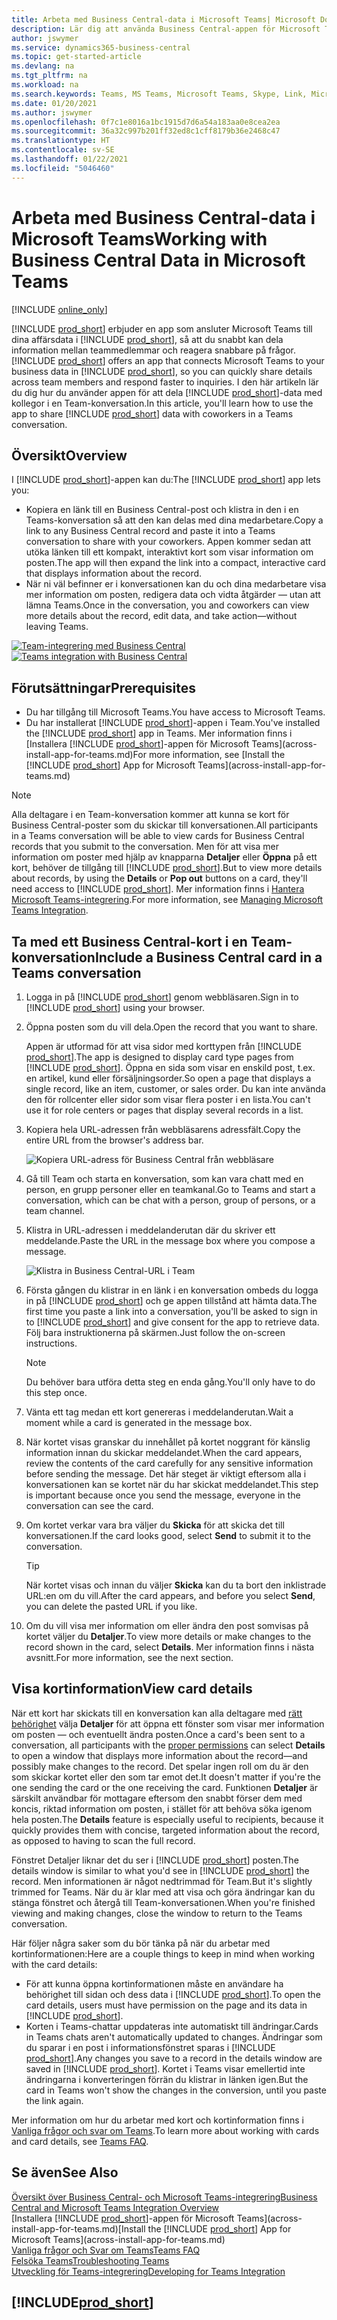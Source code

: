 ```yaml
---
title: Arbeta med Business Central-data i Microsoft Teams| Microsoft Docs
description: Lär dig att använda Business Central-appen för Microsoft Teams.
author: jswymer
ms.service: dynamics365-business-central
ms.topic: get-started-article
ms.devlang: na
ms.tgt_pltfrm: na
ms.workload: na
ms.search.keywords: Teams, MS Teams, Microsoft Teams, Skype, Link, Microsoft 365, collaborate, collaboration, teamwork
ms.date: 01/20/2021
ms.author: jswymer
ms.openlocfilehash: 0f7c1e8016a1bc1915d7d6a54a183aa0e8cea2ea
ms.sourcegitcommit: 36a32c997b201ff32ed8c1cff8179b36e2468c47
ms.translationtype: HT
ms.contentlocale: sv-SE
ms.lasthandoff: 01/22/2021
ms.locfileid: "5046460"
---
```

# <a name="working-with-business-central-data-in-microsoft-teams"></a><span data-ttu-id="34df5-103">Arbeta med Business Central-data i Microsoft Teams</span><span class="sxs-lookup"><span data-stu-id="34df5-103">Working with Business Central Data in Microsoft Teams</span></span>

[!INCLUDE [online_only](includes/online_only.md)]

<span data-ttu-id="34df5-104">[!INCLUDE [prod_short](includes/prod_short.md)] erbjuder en app som ansluter Microsoft Teams till dina affärsdata i [!INCLUDE [prod_short](includes/prod_short.md)], så att du snabbt kan dela information mellan teammedlemmar och reagera snabbare på frågor.</span><span class="sxs-lookup"><span data-stu-id="34df5-104">[!INCLUDE [prod_short](includes/prod_short.md)] offers an app that connects Microsoft Teams to your business data in [!INCLUDE [prod_short](includes/prod_short.md)], so you can quickly share details across team members and respond faster to inquiries.</span></span> <span data-ttu-id="34df5-105">I den här artikeln lär du dig hur du använder appen för att dela [!INCLUDE [prod_short](includes/prod_short.md)]-data med kollegor i en Team-konversation.</span><span class="sxs-lookup"><span data-stu-id="34df5-105">In this article, you'll learn how to use the app to share [!INCLUDE [prod_short](includes/prod_short.md)] data with coworkers in a Teams conversation.</span></span>

## <a name="overview"></a><span data-ttu-id="34df5-106">Översikt</span><span class="sxs-lookup"><span data-stu-id="34df5-106">Overview</span></span>

<span data-ttu-id="34df5-107">I [!INCLUDE [prod_short](includes/prod_short.md)]-appen kan du:</span><span class="sxs-lookup"><span data-stu-id="34df5-107">The [!INCLUDE [prod_short](includes/prod_short.md)] app lets you:</span></span>

- <span data-ttu-id="34df5-108">Kopiera en länk till en Business Central-post och klistra in den i en Teams-konversation så att den kan delas med dina medarbetare.</span><span class="sxs-lookup"><span data-stu-id="34df5-108">Copy a link to any Business Central record and paste it into a Teams conversation to share with your coworkers.</span></span> <span data-ttu-id="34df5-109">Appen kommer sedan att utöka länken till ett kompakt, interaktivt kort som visar information om posten.</span><span class="sxs-lookup"><span data-stu-id="34df5-109">The app will then expand the link into a compact, interactive card that displays information about the record.</span></span>
- <span data-ttu-id="34df5-110">När ni väl befinner er i konversationen kan du och dina medarbetare visa mer information om posten, redigera data och vidta åtgärder &mdash; utan att lämna Teams.</span><span class="sxs-lookup"><span data-stu-id="34df5-110">Once in the conversation, you and coworkers can view more details about the record, edit data, and take action&mdash;without leaving Teams.</span></span>

<span data-ttu-id="34df5-111">[![Team-integrering med Business Central](media/teams-intro-v3.png)](media/teams-intro-v3.png#lightbox)</span><span class="sxs-lookup"><span data-stu-id="34df5-111">[![Teams integration with Business Central](media/teams-intro-v3.png)](media/teams-intro-v3.png#lightbox)</span></span>

## <a name="prerequisites"></a><span data-ttu-id="34df5-112">Förutsättningar</span><span class="sxs-lookup"><span data-stu-id="34df5-112">Prerequisites</span></span>

- <span data-ttu-id="34df5-113">Du har tillgång till Microsoft Teams.</span><span class="sxs-lookup"><span data-stu-id="34df5-113">You have access to Microsoft Teams.</span></span>
- <span data-ttu-id="34df5-114">Du har installerat [!INCLUDE [prod_short](includes/prod_short.md)]-appen i Team.</span><span class="sxs-lookup"><span data-stu-id="34df5-114">You've installed the [!INCLUDE [prod_short](includes/prod_short.md)] app in Teams.</span></span> <span data-ttu-id="34df5-115">Mer information finns i [Installera [!INCLUDE [prod_short](includes/prod_short.md)]-appen för Microsoft Teams](across-install-app-for-teams.md)</span><span class="sxs-lookup"><span data-stu-id="34df5-115">For more information, see [Install the [!INCLUDE [prod_short](includes/prod_short.md)] App for Microsoft Teams](across-install-app-for-teams.md)</span></span>

> [!NOTE]
> <span data-ttu-id="34df5-116">Alla deltagare i en Team-konversation kommer att kunna se kort för Business Central-poster som du skickar till konversationen.</span><span class="sxs-lookup"><span data-stu-id="34df5-116">All participants in a Teams conversation will be able to view cards for Business Central records that you submit to the conversation.</span></span> <span data-ttu-id="34df5-117">Men för att visa mer information om poster med hjälp av knapparna **Detaljer** eller **Öppna** på ett kort, behöver de tillgång till [!INCLUDE [prod_short](includes/prod_short.md)].</span><span class="sxs-lookup"><span data-stu-id="34df5-117">But to view more details about records, by using the **Details** or **Pop out** buttons on a card, they'll need access to [!INCLUDE [prod_short](includes/prod_short.md)].</span></span> <span data-ttu-id="34df5-118">Mer information finns i [Hantera Microsoft Teams-integrering](admin-teams-integration.md#minimum-requirements-1).</span><span class="sxs-lookup"><span data-stu-id="34df5-118">For more information, see [Managing Microsoft Teams Integration](admin-teams-integration.md#minimum-requirements-1).</span></span>

## <a name="include-a-business-central-card-in-a-teams-conversation"></a><span data-ttu-id="34df5-119">Ta med ett Business Central-kort i en Team-konversation</span><span class="sxs-lookup"><span data-stu-id="34df5-119">Include a Business Central card in a Teams conversation</span></span>

1. <span data-ttu-id="34df5-120">Logga in på [!INCLUDE [prod_short](includes/prod_short.md)] genom webbläsaren.</span><span class="sxs-lookup"><span data-stu-id="34df5-120">Sign in to [!INCLUDE [prod_short](includes/prod_short.md)] using your browser.</span></span>
2. <span data-ttu-id="34df5-121">Öppna posten som du vill dela.</span><span class="sxs-lookup"><span data-stu-id="34df5-121">Open the record that you want to share.</span></span>

    <span data-ttu-id="34df5-122">Appen är utformad för att visa sidor med korttypen från [!INCLUDE [prod_short](includes/prod_short.md)].</span><span class="sxs-lookup"><span data-stu-id="34df5-122">The app is designed to display card type pages from [!INCLUDE [prod_short](includes/prod_short.md)].</span></span> <span data-ttu-id="34df5-123">Öppna en sida som visar en enskild post, t.ex. en artikel, kund eller försäljningsorder.</span><span class="sxs-lookup"><span data-stu-id="34df5-123">So open a page that displays a single record, like an item, customer, or sales order.</span></span> <span data-ttu-id="34df5-124">Du kan inte använda den för rollcenter eller sidor som visar flera poster i en lista.</span><span class="sxs-lookup"><span data-stu-id="34df5-124">You can't use it for role centers or pages that display several records in a list.</span></span>

3. <span data-ttu-id="34df5-125">Kopiera hela URL-adressen från webbläsarens adressfält.</span><span class="sxs-lookup"><span data-stu-id="34df5-125">Copy the entire URL from the browser's address bar.</span></span>

   ![Kopiera URL-adress för Business Central från webbläsare](media/teams-url-v2.png)
4. <span data-ttu-id="34df5-127">Gå till Team och starta en konversation, som kan vara chatt med en person, en grupp personer eller en teamkanal.</span><span class="sxs-lookup"><span data-stu-id="34df5-127">Go to Teams and start a conversation, which can be chat with a person, group of persons, or a team channel.</span></span>

    <!--Teams imposes a few limitations here eg. you cannot unfurl a link during a Voice/Video call :/ We should probably only mention this in a Troubleshooting section (and i hope it will also be fixed soon)-->
5. <span data-ttu-id="34df5-128">Klistra in URL-adressen i meddelanderutan där du skriver ett meddelande.</span><span class="sxs-lookup"><span data-stu-id="34df5-128">Paste the URL in the message box where you compose a message.</span></span>

   ![Klistra in Business Central-URL i Team](media/teams-paste-url-v2.png)
6. <span data-ttu-id="34df5-130">Första gången du klistrar in en länk i en konversation ombeds du logga in på [!INCLUDE [prod_short](includes/prod_short.md)] och ge appen tillstånd att hämta data.</span><span class="sxs-lookup"><span data-stu-id="34df5-130">The first time you paste a link into a conversation, you'll be asked to sign in to [!INCLUDE [prod_short](includes/prod_short.md)] and give consent for the app to retrieve data.</span></span> <span data-ttu-id="34df5-131">Följ bara instruktionerna på skärmen.</span><span class="sxs-lookup"><span data-stu-id="34df5-131">Just follow the on-screen instructions.</span></span>

    > [!NOTE]
    > <span data-ttu-id="34df5-132">Du behöver bara utföra detta steg en enda gång.</span><span class="sxs-lookup"><span data-stu-id="34df5-132">You'll only have to do this step once.</span></span>

7. <span data-ttu-id="34df5-133">Vänta ett tag medan ett kort genereras i meddelanderutan.</span><span class="sxs-lookup"><span data-stu-id="34df5-133">Wait a moment while a card is generated in the message box.</span></span>

8. <span data-ttu-id="34df5-134">När kortet visas granskar du innehållet på kortet noggrant för känslig information innan du skickar meddelandet.</span><span class="sxs-lookup"><span data-stu-id="34df5-134">When the card appears, review the contents of the card carefully for any sensitive information before sending the message.</span></span> <span data-ttu-id="34df5-135">Det här steget är viktigt eftersom alla i konversationen kan se kortet när du har skickat meddelandet.</span><span class="sxs-lookup"><span data-stu-id="34df5-135">This step is important because once you send the message, everyone in the conversation can see the card.</span></span>

9. <span data-ttu-id="34df5-136">Om kortet verkar vara bra väljer du **Skicka** för att skicka det till konversationen.</span><span class="sxs-lookup"><span data-stu-id="34df5-136">If the card looks good, select **Send** to submit it to the conversation.</span></span>

    > [!TIP]
    > <span data-ttu-id="34df5-137">När kortet visas och innan du väljer **Skicka** kan du ta bort den inklistrade URL:en om du vill.</span><span class="sxs-lookup"><span data-stu-id="34df5-137">After the card appears, and before you select **Send**, you can delete the pasted URL if you like.</span></span>

10. <span data-ttu-id="34df5-138">Om du vill visa mer information om eller ändra den post somvisas på kortet väljer du **Detaljer**.</span><span class="sxs-lookup"><span data-stu-id="34df5-138">To view more details or make changes to the record shown in the card, select **Details**.</span></span> <span data-ttu-id="34df5-139">Mer information finns i nästa avsnitt.</span><span class="sxs-lookup"><span data-stu-id="34df5-139">For more information, see the next section.</span></span>

## <a name="view-card-details"></a><span data-ttu-id="34df5-140">Visa kortinformation</span><span class="sxs-lookup"><span data-stu-id="34df5-140">View card details</span></span>

<span data-ttu-id="34df5-141">När ett kort har skickats till en konversation kan alla deltagare med [rätt behörighet](admin-teams-integration.md#permissions) välja **Detaljer** för att öppna ett fönster som visar mer information om posten &mdash; och eventuellt ändra posten.</span><span class="sxs-lookup"><span data-stu-id="34df5-141">Once a card's been sent to a conversation, all participants with the [proper permissions](admin-teams-integration.md#permissions) can select **Details** to open a window that displays more information about the record&mdash;and possibly make changes to the record.</span></span> <span data-ttu-id="34df5-142">Det spelar ingen roll om du är den som skickar kortet eller den som tar emot det.</span><span class="sxs-lookup"><span data-stu-id="34df5-142">It doesn't matter if you're the one sending the card or the one receiving the card.</span></span> <span data-ttu-id="34df5-143">Funktionen **Detaljer** är särskilt användbar för mottagare eftersom den snabbt förser dem med koncis, riktad information om posten, i stället för att behöva söka igenom hela posten.</span><span class="sxs-lookup"><span data-stu-id="34df5-143">The **Details** feature is especially useful to recipients, because it quickly provides them with concise, targeted information about the record, as opposed to having to scan the full record.</span></span>

<span data-ttu-id="34df5-144">Fönstret Detaljer liknar det du ser i [!INCLUDE [prod_short](includes/prod_short.md)] posten.</span><span class="sxs-lookup"><span data-stu-id="34df5-144">The details window is similar to what you'd see in [!INCLUDE [prod_short](includes/prod_short.md)] the record.</span></span> <span data-ttu-id="34df5-145">Men informationen är något nedtrimmad för Team.</span><span class="sxs-lookup"><span data-stu-id="34df5-145">But it's slightly trimmed for Teams.</span></span> <span data-ttu-id="34df5-146">När du är klar med att visa och göra ändringar kan du stänga fönstret och återgå till Team-konversationen.</span><span class="sxs-lookup"><span data-stu-id="34df5-146">When you're finished viewing and making changes, close the window to return to the Teams conversation.</span></span>

<span data-ttu-id="34df5-147">Här följer några saker som du bör tänka på när du arbetar med kortinformationen:</span><span class="sxs-lookup"><span data-stu-id="34df5-147">Here are a couple things to keep in mind when working with the card details:</span></span>

- <span data-ttu-id="34df5-148">För att kunna öppna kortinformationen måste en användare ha behörighet till sidan och dess data i [!INCLUDE [prod_short](includes/prod_short.md)].</span><span class="sxs-lookup"><span data-stu-id="34df5-148">To open the card details, users must have permission on the page and its data in [!INCLUDE [prod_short](includes/prod_short.md)].</span></span>
- <span data-ttu-id="34df5-149">Korten i Teams-chattar uppdateras inte automatiskt till ändringar.</span><span class="sxs-lookup"><span data-stu-id="34df5-149">Cards in Teams chats aren't automatically updated to changes.</span></span> <span data-ttu-id="34df5-150">Ändringar som du sparar i en post i informationsfönstret sparas i [!INCLUDE [prod_short](includes/prod_short.md)].</span><span class="sxs-lookup"><span data-stu-id="34df5-150">Any changes you save to a record in the details window are saved in [!INCLUDE [prod_short](includes/prod_short.md)].</span></span> <span data-ttu-id="34df5-151">Kortet i Teams visar emellertid inte ändringarna i konverteringen förrän du klistrar in länken igen.</span><span class="sxs-lookup"><span data-stu-id="34df5-151">But the card in Teams won't show the changes in the conversion, until you paste the link again.</span></span>

<span data-ttu-id="34df5-152">Mer information om hur du arbetar med kort och kortinformation finns i [Vanliga frågor och svar om Teams](teams-faq.md).</span><span class="sxs-lookup"><span data-stu-id="34df5-152">To learn more about working with cards and card details, see [Teams FAQ](teams-faq.md).</span></span>

## <a name="see-also"></a><span data-ttu-id="34df5-153">Se även</span><span class="sxs-lookup"><span data-stu-id="34df5-153">See Also</span></span>

[<span data-ttu-id="34df5-154">Översikt över Business Central- och Microsoft Teams-integrering</span><span class="sxs-lookup"><span data-stu-id="34df5-154">Business Central and Microsoft Teams Integration Overview</span></span>](across-teams-overview.md)  
<span data-ttu-id="34df5-155">[Installera [!INCLUDE [prod_short](includes/prod_short.md)]-appen för Microsoft Teams](across-install-app-for-teams.md)</span><span class="sxs-lookup"><span data-stu-id="34df5-155">[Install the [!INCLUDE [prod_short](includes/prod_short.md)] App for Microsoft Teams](across-install-app-for-teams.md)</span></span>  
[<span data-ttu-id="34df5-156">Vanliga frågor och Svar om Teams</span><span class="sxs-lookup"><span data-stu-id="34df5-156">Teams FAQ</span></span>](teams-faq.md)  
[<span data-ttu-id="34df5-157">Felsöka Teams</span><span class="sxs-lookup"><span data-stu-id="34df5-157">Troubleshooting Teams</span></span>](admin-teams-troubleshooting.md)  
[<span data-ttu-id="34df5-158">Utveckling för Teams-integrering</span><span class="sxs-lookup"><span data-stu-id="34df5-158">Developing for Teams Integration</span></span>](/dynamics365/business-central/dev-itpro/developer/devenv-develop-for-teams)  

## [!INCLUDE[prod_short](includes/free_trial_md.md)]  

